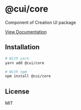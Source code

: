 # @cui/core
Component of Creation UI package

[View Documentation](https://creation-ui.dev/)

## Installation

```bash
# With yarn
yarn add @cui/core

# With npm
npm install @cui/core
```

## License

MIT
